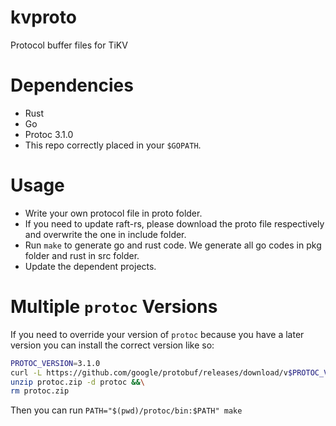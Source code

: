 # kvproto
Protocol buffer files for TiKV

# Dependencies

* Rust
* Go
* Protoc 3.1.0
* This repo correctly placed in your `$GOPATH`.

# Usage

+ Write your own protocol file in proto folder.
+ If you need to update raft-rs, please download the proto file
    respectively and overwrite the one in include folder.
+ Run `make` to generate go and rust code.
    We generate all go codes in pkg folder and rust in src folder.
+ Update the dependent projects.

# Multiple `protoc` Versions

If you need to override your version of `protoc` because you have a later version you can install the correct version like so:

```bash
PROTOC_VERSION=3.1.0
curl -L https://github.com/google/protobuf/releases/download/v$PROTOC_VERSION/protoc-$PROTOC_VERSION-linux-x86_64.zip -o protoc.zip &&\
unzip protoc.zip -d protoc &&\
rm protoc.zip
```

Then you can run `PATH="$(pwd)/protoc/bin:$PATH" make`

